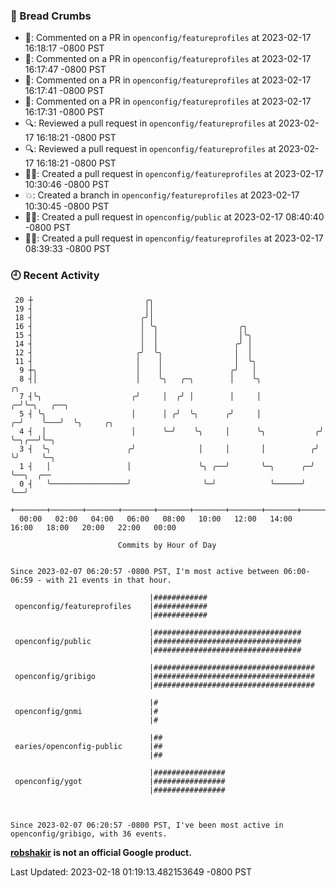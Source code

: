 ### 🍞 Bread Crumbs

 * 💬: Commented on a PR in  `openconfig/featureprofiles` at 2023-02-17 16:18:17 -0800 PST
 * 💬: Commented on a PR in  `openconfig/featureprofiles` at 2023-02-17 16:17:47 -0800 PST
 * 💬: Commented on a PR in  `openconfig/featureprofiles` at 2023-02-17 16:17:41 -0800 PST
 * 💬: Commented on a PR in  `openconfig/featureprofiles` at 2023-02-17 16:17:31 -0800 PST
 * 🔍: Reviewed a pull request in  `openconfig/featureprofiles` at 2023-02-17 16:18:21 -0800 PST
 * 🔍: Reviewed a pull request in  `openconfig/featureprofiles` at 2023-02-17 16:18:21 -0800 PST
 * ✍🏼: Created a pull request in `openconfig/featureprofiles` at 2023-02-17 10:30:46 -0800 PST
 * 💥: Created a branch in `openconfig/featureprofiles` at 2023-02-17 10:30:45 -0800 PST
 * ✍🏼: Created a pull request in `openconfig/public` at 2023-02-17 08:40:40 -0800 PST
 * ✍🏼: Created a pull request in `openconfig/featureprofiles` at 2023-02-17 08:39:33 -0800 PST

### 🕘 Recent Activity
```
 20 ┼                         ╭╮
 19 ┤                         ││
 18 ┤                        ╭╯│
 16 ┤                        │ ╰╮                  ╭╮
 15 ┤                        │  │                  │╰╮
 14 ┤                        │  │                 ╭╯ │
 12 ┤                       ╭╯  ╰╮                │  │
 11 ┤                       │    │                │  ╰╮
  9 ┼╮                      │    │               ╭╯   │
  8 ┤│                      │    ╰╮   ╭─╮        │    ╰╮                 ╭╮
  7 ┤╰╮                    ╭╯     │  ╭╯ │        │     │               ╭─╯╰─╮   ╭──╮
  5 ┤ ╰╮                   │      │ ╭╯  ╰╮      ╭╯     │             ╭─╯    ╰───╯  ╰╮     ╭╮
  4 ┤  │                   │      ╰─╯    ╰╮     │      ╰╮           ╭╯              ╰─╮╭──╯╰─╮
  3 ┤  ╰╮                 ╭╯              │     │       │          ╭╯                 ╰╯     ╰─╮
  1 ┤   │                 │               ╰╮ ╭──╯       ╰─╮      ╭─╯                           ╰──╮  ╭──
  0 ┤   ╰─────────────────╯                ╰─╯            ╰──────╯                                ╰──╯
    +───────+───────+───────+───────+───────+───────+───────+───────+───────+───────+───────+───────+────
  00:00   02:00   04:00   06:00   08:00   10:00   12:00   14:00   16:00   18:00   20:00   22:00   00:00   

						Commits by Hour of Day


Since 2023-02-07 06:20:57 -0800 PST, I'm most active between 06:00-06:59 - with 21 events in that hour.

```



```
                               |############
 openconfig/featureprofiles    |############
                               |############

                               |#################################
 openconfig/public             |#################################
                               |#################################

                               |####################################
 openconfig/gribigo            |####################################
                               |####################################

                               |#
 openconfig/gnmi               |#
                               |#

                               |##
 earies/openconfig-public      |##
                               |##

                               |################
 openconfig/ygot               |################
                               |################



Since 2023-02-07 06:20:57 -0800 PST, I've been most active in openconfig/gribigo, with 36 events.

```
**[robshakir](mailto:robjs@google.com) is not an official Google product.**  


Last Updated: 2023-02-18 01:19:13.482153649 -0800 PST
